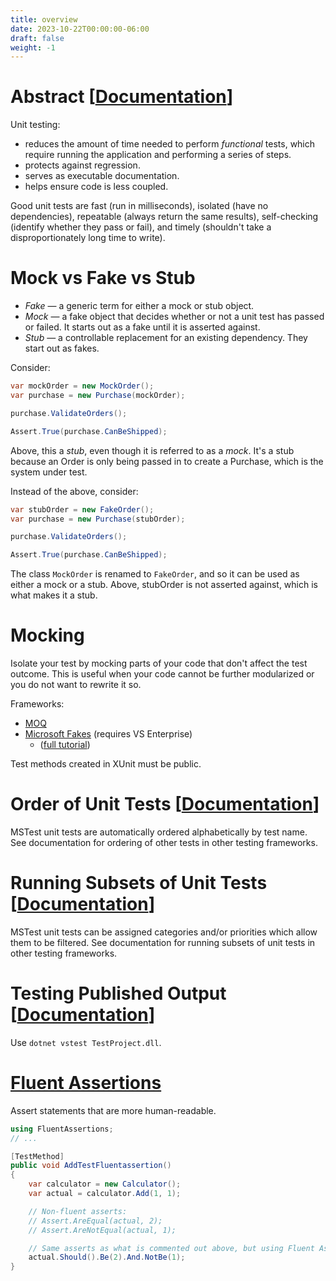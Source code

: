 ```yaml
---
title: overview
date: 2023-10-22T00:00:00-06:00
draft: false
weight: -1
---
```


# Abstract [[Documentation](https://learn.microsoft.com/en-us/dotnet/core/testing/)]  

Unit testing:
* reduces the amount of time needed to perform *functional* tests, which require running the application and performing a series of steps.
* protects against regression.
* serves as executable documentation.
* helps ensure code is less coupled.

Good unit tests are fast (run in milliseconds), isolated (have no dependencies), repeatable (always return the same results), 
self-checking (identify whether they pass or fail), and timely (shouldn't take a disproportionately long time to write).

# Mock vs Fake vs Stub
* *Fake* — a generic term for either a mock or stub object.
* *Mock* — a fake object that decides whether or not a unit test has passed or failed. It starts out as a fake until it is asserted
against. 
* *Stub* — a controllable replacement for an existing dependency. They start out as fakes.

Consider:
```cs
var mockOrder = new MockOrder();
var purchase = new Purchase(mockOrder);

purchase.ValidateOrders();

Assert.True(purchase.CanBeShipped);
```

Above, this a *stub*, even though it is referred to as a *mock*. It's a stub because an Order is only being passed in to create 
a Purchase, which is the system under test.

Instead of the above, consider:
```cs
var stubOrder = new FakeOrder();
var purchase = new Purchase(stubOrder);

purchase.ValidateOrders();

Assert.True(purchase.CanBeShipped);
```

The class `MockOrder` is renamed to `FakeOrder`, and so it can be used as either a mock or a stub. Above, stubOrder is not asserted
against, which is what makes it a stub.

# Mocking
Isolate your test by mocking parts of your code that don't affect the test outcome. This is useful when your code cannot be further modularized or you do not want to rewrite it so.

Frameworks: 
- [MOQ](https://github.com/Moq/moq4/wiki/Quickstart)
- [Microsoft Fakes](https://docs.microsoft.com/en-us/visualstudio/test/isolating-code-under-test-with-microsoft-fakes) (requires VS Enterprise) 
  - ([full tutorial](https://docs.microsoft.com/en-us/visualstudio/test/using-stubs-to-isolate-parts-of-your-application-from-each-other-for-unit-testing))

Test methods created in XUnit must be public.

# Order of Unit Tests [[Documentation](https://learn.microsoft.com/en-us/dotnet/core/testing/order-unit-tests?pivots=mstest)]  

MSTest unit tests are automatically ordered alphabetically by test name. See documentation for ordering of other tests in other testing frameworks.

# Running Subsets of Unit Tests [[Documentation](https://learn.microsoft.com/en-us/dotnet/core/testing/selective-unit-tests?pivots=mstest)]  

MSTest unit tests can be assigned categories and/or priorities which allow them to be filtered. See documentation for running subsets of unit tests
in other testing frameworks.

# Testing Published Output [[Documentation](https://learn.microsoft.com/en-us/dotnet/core/testing/unit-testing-published-output)]  

Use `dotnet vstest TestProject.dll`.

# [Fluent Assertions](https://fluentassertions.com/)
Assert statements that are more human-readable.

```cs
using FluentAssertions;
// ...

[TestMethod]
public void AddTestFluentassertion()
{
    var calculator = new Calculator();
    var actual = calculator.Add(1, 1);

    // Non-fluent asserts:
    // Assert.AreEqual(actual, 2);
    // Assert.AreNotEqual(actual, 1);

    // Same asserts as what is commented out above, but using Fluent Assertions
    actual.Should().Be(2).And.NotBe(1);
}
```
